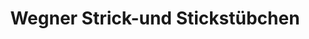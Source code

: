 ---
title: "Wegner Strick-und Stickstübchen"
url: /stadtoldendorf/wegner-strick-und-stickstuebchen/
shop: Warenhaus
---